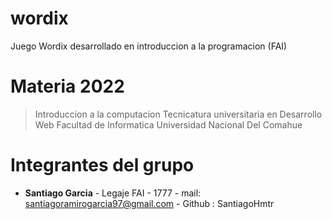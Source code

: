 # wordix
Juego Wordix desarrollado en introduccion a la programacion (FAI)

# Materia 2022

>Introduccion a la computacion
>Tecnicatura universitaria en Desarrollo Web
>Facultad de Informatica
>Universidad Nacional Del Comahue

# Integrantes del grupo 

 - **Santiago Garcia** - Legaje FAI - 1777 - mail: santiagoramirogarcia97@gmail.com - Github : SantiagoHmtr